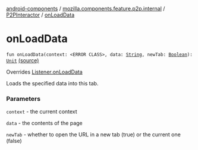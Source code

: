 [android-components](../../index.md) / [mozilla.components.feature.p2p.internal](../index.md) / [P2PInteractor](index.md) / [onLoadData](./on-load-data.md)

# onLoadData

`fun onLoadData(context: <ERROR CLASS>, data: `[`String`](https://kotlinlang.org/api/latest/jvm/stdlib/kotlin/-string/index.html)`, newTab: `[`Boolean`](https://kotlinlang.org/api/latest/jvm/stdlib/kotlin/-boolean/index.html)`): `[`Unit`](https://kotlinlang.org/api/latest/jvm/stdlib/kotlin/-unit/index.html) [(source)](https://github.com/mozilla-mobile/android-components/blob/master/components/feature/p2p/src/main/java/mozilla/components/feature/p2p/internal/P2PInteractor.kt#L120)

Overrides [Listener.onLoadData](../../mozilla.components.feature.p2p.view/-p2-p-view/-listener/on-load-data.md)

Loads the specified data into this tab.

### Parameters

`context` - the current context

`data` - the contents of the page

`newTab` - whether to open the URL in a new tab (true) or the current one (false)